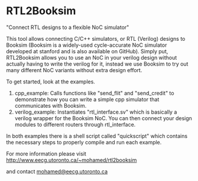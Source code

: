 # RTL2Booksim 

"Connect RTL designs to a flexible NoC simulator"

This tool allows connecting C/C++ simulators, or RTL (Verilog) designs to Booksim (Booksim is a widely-used cycle-accurate NoC simulator developed at stanford and is also available on GitHub).
Simply put, RTL2Booksim allows you to use an NoC in your verilog design without actually having to write the verilog for it, instead we use  Booksim to try out many different NoC variants without extra design effort.

To get started, look at the examples.

1. cpp_example: Calls functions like "send_flit" and "send_credit" to demonstrate how you can write a simple cpp simulator that communicates with Booksim.
2. verilog_example: Instantiates "rtl_interface.sv" which is basically a verilog wrapper for the Booksim NoC. You can then connect your design modules to different routers through rtl_interface.

In both examples there is a shell script called "quickscript" which contains the necessary steps to properly compile and run each example.

For more information please visit http://www.eecg.utoronto.ca/~mohamed/rtl2booksim

and contact mohamed@eecg.utoronto.ca

